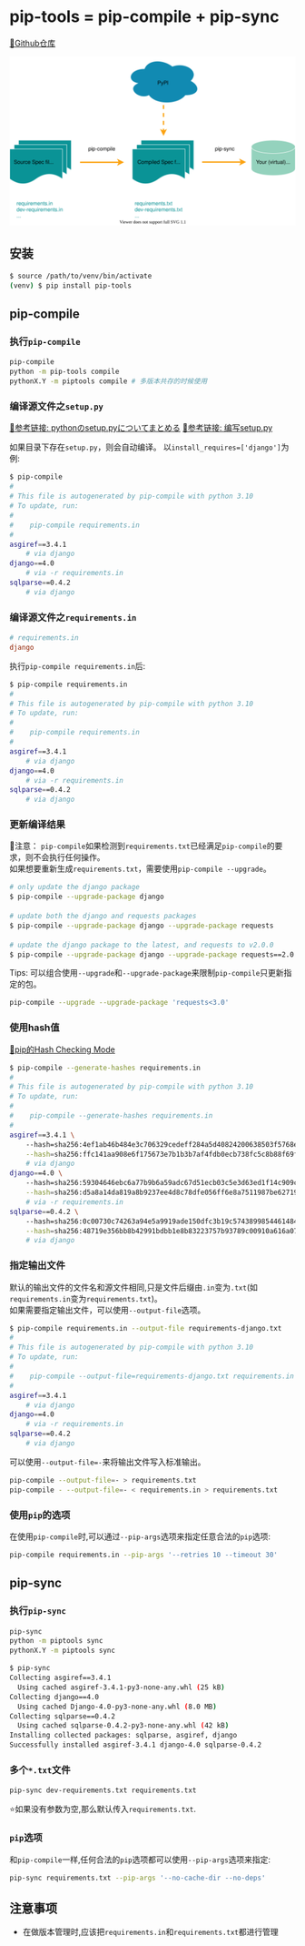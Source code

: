 # pip-tools = pip-compile + pip-sync

[🔗Github仓库](https://github.com/jazzband/pip-tools)

![overview](https://github.com/jazzband/pip-tools/raw/master/img/pip-tools-overview.svg)

## 安装

```bash
$ source /path/to/venv/bin/activate
(venv) $ pip install pip-tools
```

## pip-compile

### 执行`pip-compile`

```bash
pip-compile
python -m pip-tools compile
pythonX.Y -m piptools compile # 多版本共存的时候使用
```

### 编译源文件之`setup.py`

[🔗参考链接: pythonのsetup.pyについてまとめる](https://qiita.com/Tadahiro_Yamamura/items/2cbcd272a96bb3761cc8)
[🔗参考链接: 编写setup.py](https://packaging.python.org/en/latest/guides/distributing-packages-using-setuptools/#configuring-your-project)

如果目录下存在`setup.py`，则会自动编译。
以`install_requires=['django']`为例:

```bash
$ pip-compile
#
# This file is autogenerated by pip-compile with python 3.10
# To update, run:
#
#    pip-compile requirements.in
#
asgiref==3.4.1
    # via django
django==4.0
    # via -r requirements.in
sqlparse==0.4.2
    # via django
```

### 编译源文件之`requirements.in`

```ini
# requirements.in
django
```

执行`pip-compile requirements.in`后:

```bash
$ pip-compile requirements.in
#
# This file is autogenerated by pip-compile with python 3.10
# To update, run:
#
#    pip-compile requirements.in
#
asgiref==3.4.1
    # via django
django==4.0
    # via -r requirements.in
sqlparse==0.4.2
    # via django
```

### 更新编译结果

📢注意：
`pip-compile`如果检测到`requirements.txt`已经满足`pip-compile`的要求，则不会执行任何操作。  
如果想要重新生成`requirements.txt`，需要使用`pip-compile --upgrade`。

```bash
# only update the django package
$ pip-compile --upgrade-package django

# update both the django and requests packages
$ pip-compile --upgrade-package django --upgrade-package requests

# update the django package to the latest, and requests to v2.0.0
$ pip-compile --upgrade-package django --upgrade-package requests==2.0.0
```

Tips: 可以组合使用`--upgrade`和`--upgrade-package`来限制`pip-compile`只更新指定的包。

```bash
pip-compile --upgrade --upgrade-package 'requests<3.0'
```

### 使用hash值

[🔗pip的Hash Checking Mode](https://pip.pypa.io/en/stable/cli/pip_install/#hash-checking-mode)

```bash
$ pip-compile --generate-hashes requirements.in
#
# This file is autogenerated by pip-compile with python 3.10
# To update, run:
#
#    pip-compile --generate-hashes requirements.in
#
asgiref==3.4.1 \
    --hash=sha256:4ef1ab46b484e3c706329cedeff284a5d40824200638503f5768edb6de7d58e9 \
    --hash=sha256:ffc141aa908e6f175673e7b1b3b7af4fdb0ecb738fc5c8b88f69f055c2415214
    # via django
django==4.0 \
    --hash=sha256:59304646ebc6a77b9b6a59adc67d51ecb03c5e3d63ed1f14c909cdfda84e8010 \
    --hash=sha256:d5a8a14da819a8b9237ee4d8c78dfe056ff6e8a7511987be627192225113ee75
    # via -r requirements.in
sqlparse==0.4.2 \
    --hash=sha256:0c00730c74263a94e5a9919ade150dfc3b19c574389985446148402998287dae \
    --hash=sha256:48719e356bb8b42991bdbb1e8b83223757b93789c00910a616a071910ca4a64d
    # via django
```

### 指定输出文件

默认的输出文件的文件名和源文件相同,只是文件后缀由`.in`变为`.txt`(如`requirements.in`变为`requirements.txt`)。  
如果需要指定输出文件，可以使用`--output-file`选项。

```bash
$ pip-compile requirements.in --output-file requirements-django.txt
#
# This file is autogenerated by pip-compile with python 3.10
# To update, run:
#
#    pip-compile --output-file=requirements-django.txt requirements.in
#
asgiref==3.4.1
    # via django
django==4.0
    # via -r requirements.in
sqlparse==0.4.2
    # via django
```

可以使用`--output-file=-`来将输出文件写入标准输出。

```bash
pip-compile --output-file=- > requirements.txt
pip-compile - --output-file=- < requirements.in > requirements.txt
```

### 使用`pip`的选项

在使用`pip-compile`时,可以通过`--pip-args`选项来指定任意合法的`pip`选项:

```bash
pip-compile requirements.in --pip-args '--retries 10 --timeout 30'
```

## pip-sync

### 执行`pip-sync`

```bash
pip-sync
python -m piptools sync
pythonX.Y -m piptools sync
```

```bash
$ pip-sync
Collecting asgiref==3.4.1
  Using cached asgiref-3.4.1-py3-none-any.whl (25 kB)
Collecting django==4.0
  Using cached Django-4.0-py3-none-any.whl (8.0 MB)
Collecting sqlparse==0.4.2
  Using cached sqlparse-0.4.2-py3-none-any.whl (42 kB)
Installing collected packages: sqlparse, asgiref, django
Successfully installed asgiref-3.4.1 django-4.0 sqlparse-0.4.2
```

### 多个`*.txt`文件

```bash
pip-sync dev-requirements.txt requirements.txt
```

⭐️如果没有参数为空,那么默认传入`requirements.txt`.

### `pip`选项

和`pip-compile`一样,任何合法的`pip`选项都可以使用`--pip-args`选项来指定:

```bash
pip-sync requirements.txt --pip-args '--no-cache-dir --no-deps'
```

## 注意事项

* 在做版本管理时,应该把`requirements.in`和`requirements.txt`都进行管理

